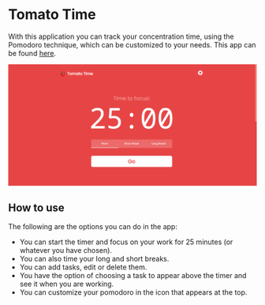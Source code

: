 # Tomato Time

With this application you can track your concentration time, using the Pomodoro technique, which can be customized to your needs. This app can be found [here](https://tomato-time.netlify.app/).

![photo](img/photo.png)

## How to use

The following are the options you can do in the app:

-   You can start the timer and focus on your work for 25 minutes (or whatever you have chosen).
-   You can also time your long and short breaks.
-   You can add tasks, edit or delete them.
-   You have the option of choosing a task to appear above the timer and see it when you are working.
-   You can customize your pomodoro in the icon that appears at the top.
